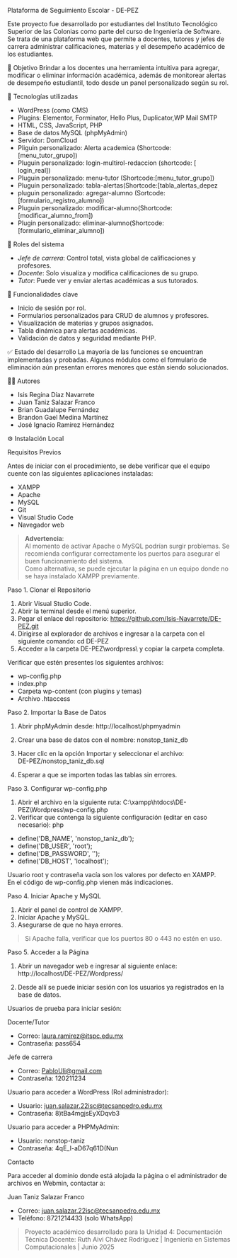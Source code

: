 Plataforma de Seguimiento Escolar - DE-PEZ

Este proyecto fue desarrollado por estudiantes del Instituto Tecnológico Superior de las Colonias como parte del curso de Ingeniería de Software. Se trata de una plataforma web que permite a docentes, tutores y jefes de carrera administrar calificaciones, materias y el desempeño académico de los estudiantes.

🎯 Objetivo
Brindar a los docentes una herramienta intuitiva para agregar, modificar o eliminar información académica, además de monitorear alertas de desempeño estudiantil, todo desde un panel personalizado según su rol.

🧱 Tecnologías utilizadas
- WordPress (como CMS)
- Plugins: Elementor, Forminator, Hello Plus, Duplicator,WP Mail SMTP
- HTML, CSS, JavaScript, PHP
- Base de datos MySQL (phpMyAdmin)
- Servidor: DomCloud
- Pliguin personalizado: Alerta academica (Shortcode: [menu_tutor_grupo])
- Pluguin personalizado: login-multirol-redaccion (shortcode: [ login_real])
- Pluguin personalizado: menu-tutor (Shortcode:[menu_tutor_grupo])
- Pluguin personalizado: tabla-alertas(Shortcode:[tabla_alertas_depez
- pluguin personalizado: agregar-alumno (Sortcode:[formulario_registro_alumno])
- Pluguin personalizado: modificar-alumno(Shortcode:[modificar_alumno_from])
- Plugin personalizado: eliminar-alumno(Shortcode:[formulario_eliminar_alumno])

🔐 Roles del sistema
- *Jefe de carrera*: Control total, vista global de calificaciones y profesores.
- *Docente*: Solo visualiza y modifica calificaciones de su grupo.
- *Tutor*: Puede ver y enviar alertas académicas a sus tutorados.

📁 Funcionalidades clave
- Inicio de sesión por rol.
- Formularios personalizados para CRUD de alumnos y profesores.
- Visualización de materias y grupos asignados.
- Tabla dinámica para alertas académicas.
- Validación de datos y seguridad mediante PHP.

✅ Estado del desarrollo
La mayoría de las funciones se encuentran implementadas y probadas. Algunos módulos como el formulario de eliminación aún presentan errores menores que están siendo solucionados.

👨‍💻 Autores
- Isis Regina Díaz Navarrete
- Juan Taniz Salazar Franco
- Brian Guadalupe Fernández
- Brandon Gael Medina Martínez
- José Ignacio Ramirez Hernández

 ⚙️ Instalación Local

Requisitos Previos

Antes de iniciar con el procedimiento, se debe verificar que el equipo cuente con las siguientes aplicaciones instaladas:

- XAMPP  
- Apache  
- MySQL  
- Git  
- Visual Studio Code  
- Navegador web  

> **Advertencia**:  
> Al momento de activar Apache o MySQL podrían surgir problemas. Se recomienda configurar correctamente los puertos para asegurar el buen funcionamiento del sistema.  
> Como alternativa, se puede ejecutar la página en un equipo donde no se haya instalado XAMPP previamente.

 Paso 1. Clonar el Repositorio

1. Abrir Visual Studio Code.  
2. Abrir la terminal desde el menú superior.  
3. Pegar el enlace del repositorio:
   https://github.com/Isis-Navarrete/DE-PEZ.git
4. Dirigirse al explorador de archivos e ingresar a la carpeta con el siguiente comando: cd DE-PEZ
5. Acceder a la carpeta DE-PEZ\wordpress\ y copiar la carpeta completa.

 Verificar que estén presentes los siguientes archivos:
- wp-config.php  
- index.php
- Carpeta wp-content (con plugins y temas)  
- Archivo .htaccess  

 Paso 2. Importar la Base de Datos

1. Abrir phpMyAdmin desde:    http://localhost/phpmyadmin

2. Crear una base de datos con el nombre: 
   nonstop_taniz_db
3. Hacer clic en la opción Importar y seleccionar el archivo:  
   DE-PEZ/nonstop_taniz_db.sql
4. Esperar a que se importen todas las tablas sin errores.

 Paso 3. Configurar wp-config.php

1. Abrir el archivo en la siguiente ruta:                  C:\xampp\htdocs\DE-PEZ\Wordpress\wp-config.php
2. Verificar que contenga la siguiente configuración (editar en caso necesario): php
- define('DB_NAME', 'nonstop_taniz_db');
- define('DB_USER', 'root');
- define('DB_PASSWORD', '');
- define('DB_HOST', 'localhost');

Usuario root y contraseña vacía son los valores por defecto en XAMPP.  
En el código de wp-config.php vienen más indicaciones.

 Paso 4. Iniciar Apache y MySQL

1. Abrir el panel de control de XAMPP.  
2. Iniciar Apache y MySQL.  
3. Asegurarse de que no haya errores.

>  Si Apache falla, verificar que los puertos 80 o 443 no estén en uso.

Paso 5. Acceder a la Página

1. Abrir un navegador web e ingresar al siguiente enlace:  
   http://localhost/DE-PEZ/Wordpress/

2. Desde allí se puede iniciar sesión con los usuarios ya registrados en la base de datos.

 Usuarios de prueba para iniciar sesión:

Docente/Tutor  
- Correo: laura.ramirez@itspc.edu.mx
- Contraseña: pass654

Jefe de carrera  
- Correo: PabloUli@gmail.com  
- Contraseña: 120211234

 Usuario para acceder a WordPress (Rol administrador):

- Usuario: juan.salazar.22isc@tecsanpedro.edu.mx  
- Contraseña: 8)tBa4mgjsEyXDqvb3

 Usuario para acceder a PHPMyAdmin:

- Usuario: nonstop-taniz  
- Contraseña: 4qE_I-aD67q61D(Nun

 Contacto

Para acceder al dominio donde está alojada la página o el administrador de archivos en Webmin, contactar a:

Juan Taniz Salazar Franco  
- Correo: juan.salazar.22isc@tecsanpedro.edu.mx  
- Teléfono: 8721214433 (solo WhatsApp)


> Proyecto académico desarrollado para la Unidad 4: Documentación Técnica
> Docente: Ruth Aivi Chávez Rodríguez | Ingeniería en Sistemas Computacionales | Junio 2025
